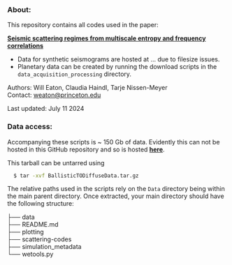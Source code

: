 ### About: 

This repository contains all codes used in the paper:

[**Seismic scattering regimes from multiscale entropy and frequency correlations**](https://doi.org/10.1093/gji/ggae098)

- Data for synthetic seismograms are hosted at ... due to filesize issues.
- Planetary data can be created by running the download scripts in the ```data_acquisition_processing``` directory. 

Authors: Will Eaton, Claudia Haindl, Tarje Nissen-Meyer \
Contact: weaton@princeton.edu 

Last updated: July 11 2024



### Data access: 

Accompanying these scripts is ~ 150 Gb of data. Evidently this can not be hosted in this GitHub repository and so is hosted [**here**](doi.org/10.5281/zenodo.12745350).

This tarball can be untarred using 

```bash
  $ tar -xvf BallisticTODiffuseData.tar.gz 
```

The relative paths used in the scripts rely on the `Data` directory being within the main parent directory. Once extracted, your main directory should have the following structure: 

├── data \
├── README.md\
├── plotting\
├── scattering-codes\
├── simulation_metadata\
└── wetools.py
